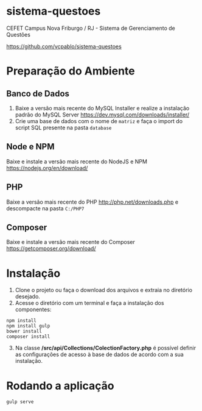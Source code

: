# sistema-questoes
CEFET Campus Nova Friburgo / RJ - Sistema de Gerenciamento de Questões

https://github.com/vcpablo/sistema-questoes


# Preparação do Ambiente
## Banco de Dados
1. Baixe a versão mais recente do MySQL Installer e realize a instalação padrão do MySQL Server https://dev.mysql.com/downloads/installer/
2. Crie uma base de dados com o nome de `matriz` e faça o import do script SQL presente na pasta `database`

## Node e NPM
Baixe e instale a versão mais recente do NodeJS e NPM https://nodejs.org/en/download/

## PHP
Baixe a versão mais recente do PHP http://php.net/downloads.php e descompacte na pasta `C:/PHP7`

## Composer
Baixe e instale a versão mais recente do Composer https://getcomposer.org/download/

# Instalação
1. Clone o projeto ou faça o download dos arquivos e extraia no diretório desejado.  
2. Acesse o diretório com um terminal e faça a instalação dos componentes:

```
npm install 
npm install gulp 
bower install 
composer install 
```

3. Na classe **/src/api/Collections/ColectionFactory.php** é possível definir as configurações de acesso à base de dados de acordo com a sua instalação.


# Rodando a aplicação
```
gulp serve
```








